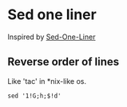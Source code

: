# Sed one liner

Inspired by [Sed-One-Liner](http://www.catonmat.net/series/sed-one-liners-explained)

## Reverse order of lines

Like 'tac' in *nix-like os.

```
sed '1!G;h;$!d'
```
